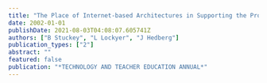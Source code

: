 ```yaml
---
title: "The Place of Internet-based Architectures in Supporting the Professional Practice of Teaching"
date: 2002-01-01
publishDate: 2021-08-03T04:08:07.605741Z
authors: ["B Stuckey", "L Lockyer", "J Hedberg"]
publication_types: ["2"]
abstract: ""
featured: false
publication: "*TECHNOLOGY AND TEACHER EDUCATION ANNUAL*"
---
```


